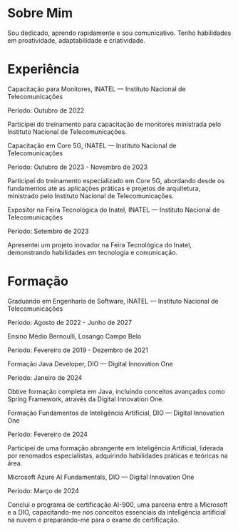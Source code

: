 # Sobre Mim
Sou dedicado, aprendo rapidamente e sou comunicativo. Tenho habilidades em proatividade, adaptabilidade e criatividade.

# Experiência
Capacitação para Monitores, INATEL — Instituto Nacional de Telecomunicações

Período: Outubro de 2022

Participei do treinamento para capacitação de monitores ministrada pelo Instituto Nacional de Telecomunicações.


Capacitação em Core 5G, INATEL — Instituto Nacional de Telecomunicações

Período: Outubro de 2023 - Novembro de 2023

Participei do treinamento especializado em Core 5G, abordando desde os fundamentos até as aplicações práticas e projetos de arquitetura, ministrado pelo Instituto Nacional de Telecomunicações.


Expositor na Feira Tecnológica do Inatel, INATEL — Instituto Nacional de Telecomunicações

Período: Setembro de 2023

Apresentei um projeto inovador na Feira Tecnológica do Inatel, demonstrando habilidades em tecnologia e comunicação.


# Formação
Graduando em Engenharia de Software, INATEL — Instituto Nacional de Telecomunicações

Período: Agosto de 2022 - Junho de 2027


Ensino Médio Bernoulli, Losango Campo Belo

Período: Fevereiro de 2019 - Dezembro de 2021


Formação Java Developer, DIO — Digital Innovation One

Período: Janeiro de 2024

Obtive formação completa em Java, incluindo conceitos avançados como Spring Framework, através da Digital Innovation One.


Formação Fundamentos de Inteligência Artificial, DIO — Digital Innovation One

Período: Fevereiro de 2024

Participei de uma formação abrangente em Inteligência Artificial, liderada por renomados especialistas, adquirindo habilidades práticas e teóricas na área.


Microsoft Azure AI Fundamentals, DIO — Digital Innovation One

Período: Março de 2024

Concluí o programa de certificação AI-900, uma parceria entre a Microsoft e a DIO, capacitando-me nos conceitos essenciais da inteligência artificial na nuvem e preparando-me para o exame de certificação.

<!---
jaumg2004/jaumg2004 is a ✨ special ✨ repository because its `README.md` (this file) appears on your GitHub profile.
You can click the Preview link to take a look at your changes.
--->
